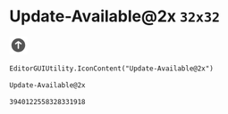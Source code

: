 # Update-Available@2x `32x32`
<img src="/img/Update-Available@2x.png" width=32 height=32>

``` CSharp
EditorGUIUtility.IconContent("Update-Available@2x")
```
```
Update-Available@2x
```
```
3940122558328331918
```

